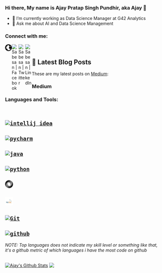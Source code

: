 ### Hi there, My name is Ajay Pratap Singh Pundhir, aka Ajay 👋

<!--
**apundhir/apundhir** is a ✨ _special_ ✨ repository because its `README.md` (this file) appears on your GitHub profile.
- 🌱 I’m currently learning ...
- 👯 I’m looking to collaborate on ...
- 🤔 I’m looking for help with ...
- - 📫 How to reach me: ...
- - 😄 Pronouns: ...
- - ⚡ Fun fact: ...
-->

- 🔭 I’m currently working as Data Science Manager at G42 Analytics
- 💬 Ask me about AI and Data Science Management

### Connect with me:

[<img align="left" alt="Sabesan" width="22px" src="https://raw.githubusercontent.com/iconic/open-iconic/master/svg/globe.svg" />][website]
[<img align="left" alt="Sabesan | Facebook" width="22px" src="https://cdn.jsdelivr.net/npm/simple-icons@3.4.0/icons/facebook.svg" />][facebook]
[<img align="left" alt="Sabesan | Twitter" width="22px" src="https://cdn.jsdelivr.net/npm/simple-icons@v3/icons/twitter.svg" />][twitter]
[<img align="left" alt="Sabesan | LinkedIn" width="22px" src="https://cdn.jsdelivr.net/npm/simple-icons@v3/icons/linkedin.svg" />][linkedin]

<br />

[website]: https://mylearning.blog
[twitter]: https://twitter.com/ajaypundhir
[facebook]: https://www.facebook.com/ajay.iiitb
[linkedin]: https://www.linkedin.com/in/apundhir

## 📝 Latest Blog Posts

These are my latest posts on [Medium](https://medium.com/@apundhir):

### Medium
<!-- MEDIUM:START -->
<!-- MEDIUM:END -->


### Languages and Tools:
[<code>
<img alt="intellij idea" width="26px" src="https://img.icons8.com/color/240/000000/intellij-idea.png" />
</code>](https://www.jetbrains.com/idea/)
[<code>
<img alt="pycharm" width="26px" src="https://img.icons8.com/color/240/000000/pycharm.png" />
</code>](https://www.jetbrains.com/pycharm/)
[<code>
<img alt="java" width="26px" src="https://img.icons8.com/color/240/000000/java-coffee-cup-logo.png">
</code>](https://docs.oracle.com/en/java/)
[<code>
<img alt="python" width="26px" src="https://img.icons8.com/color/240/000000/python.png">
</code>](https://www.python.org/)
[<code>
<img alt="json" width="26px" src="https://raw.githubusercontent.com/github/explore/80688e429a7d4ef2fca1e82350fe8e3517d3494d/topics/json/json.png">
</code>](https://www.json.org/json-en.html)
[<code>
<img alt="MySQL" width="26px" src="https://raw.githubusercontent.com/github/explore/80688e429a7d4ef2fca1e82350fe8e3517d3494d/topics/mysql/mysql.png">
</code>](https://dev.mysql.com/)
[<code>
<img alt="Git" width="26px" src="https://img.icons8.com/color/240/000000/git.png">
</code>](https://git-scm.com/)
[<code>
<img alt="github" width="26px" src="https://img.icons8.com/ios-glyphs/240/000000/github.png">
</code>](https://github.com/)
---

_NOTE: Top languages does not indicate my skill level or something like that, it's a github metric of which languages i have the most code on github_

<br>
<a href="https://github.com/apundhir">
<img align="center" alt="Ajay's Github Stats" src="https://https://github-readme-stats.vercel.app//api?username=apundhir&show_icons=true&hide_border=true&count_private=true&include_all_commits=true&theme=radical" /></a>
<a href="https://github.com/apundhir">
  <img align="center" src="https://github-readme-stats.anuraghazra1.vercel.app/api/top-langs/?username=apundhir&layout=compact&theme=radical" />
</a>
</br>

